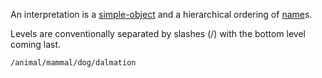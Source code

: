 An interpretation is a [simple-object](../simple-object.md) and a hierarchical ordering of [name](name.md)s.

Levels are conventionally separated by slashes (/) with the bottom level coming last.

````
/animal/mammal/dog/dalmation
````
